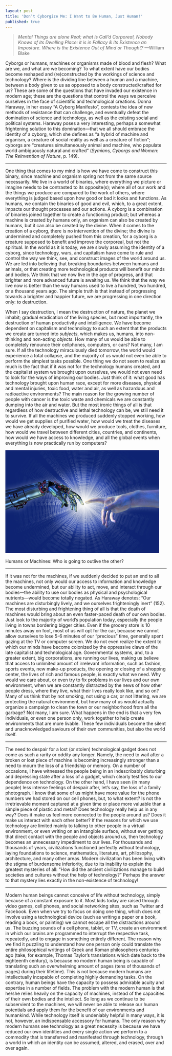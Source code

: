 ```yaml
---
layout: post
title: 'Don’t Cyborgize Me: I Want to Be Human, Just Human!'
published: true
---
```


> *Mental Things are alone Real; what is Call’d Corporeal, Nobody Knows
> of its Dwelling Place: it is in Fallacy & its Existence an Imposture.
> Where is the Existence Out of Mind or Thought?* —William Blake

<span class="versal c9">C</span>yborgs or humans, machines or organisms
made of blood and flesh? What are we, and what are we becoming? To what
extent have our bodies become reshaped and (re)constructed by the
workings of science and technology? Where is the dividing line between a
human and a machine, between a body given to us as opposed to a body
constructed/crafted for us? These are some of the questions that have
invaded our existence in modern age; these are the questions that
control the ways we perceive ourselves in the face of scientific and
technological creations. Donna Haraway, in her essay “A Cyborg
Manifesto”, contests the idea of new methods of resistance that can
challenge, and eventually defeat the domination of science and
technology, as well as the existing social and political systems.
Haraway poses a very interesting, perhaps a somewhat frightening
solution to this domination—that we all should embrace the identity of a
cyborg, which she defines as “a hybrid of machine and organism, a
creature of social reality as well as a creature of fiction”; cyborgs
are “creatures simultaneously animal and machine, who populate world
ambiguously natural and crafted” (*Symians, Cyborgs and Women: The
Reinvention of Nature*, p. 149). 

*****
One thing that comes to my mind is how we have come to construct this binary, since machine and organism spring not from the same source necessarily. We live in a world of binaries,
where everything we picture or imagine needs to be contrasted to its
opposite(s); where all of our work and the things we produce are
compared to the work of others, where everything is judged based upon
how good or bad it looks and functions. As humans, we contain the
binaries of good and evil, which, to a great extent, impacts our thought
processes and our actions. A cyborg is a combination of binaries joined
together to create a functioning product; but whereas a machine is
created by humans only, an organism can also be created by humans, but
it can also be created by the divine. When it comes to the creation of a
cyborg, there is no intervention of the divine; the divine is undermined
and completely pushed from this creation, for a cyborg is a creature
supposed to benefit and improve the corporeal, but not the spiritual. In
the world as it is today, we are slowly assuming the identity of a
cyborg, since technology, wars, and capitalism have come to rule and
control the way we think, see, and construct images of the world around
us. We are led into believing that breaking boundaries between humans and
animals, or that creating more technological products will benefit our
minds and bodies. We think that we now live in the age of progress, and
that brighter and more advanced future is awaiting us. We think that the
way we live now is better than the way humans used to live a hundred,
two hundred, or a thousand years ago. The simple truth is that instead
of progressing towards a brighter and happier future, we are progressing
in one direction only: to destruction.

When I say destruction, I mean the destruction of nature, the planet we
inhabit; gradual eradication of the living species, but most importantly,
the destruction of human productivity and intelligence. We have become
dependent on capitalism and technology to such an extent that the
products we create are turned into *subjects*, which makes us, humans,
into non-thinking and non-acting *objects*. How many of us would be able
to completely renounce their cellphones, computers, or cars? Not many, I
am sure. If all the technology miraculously died tomorrow, the world
would experience a total collapse, and the majority of us would not even
be able to perform the simplest tasks possible. One thing we do not seem
to realize as much is the fact that if it was not for the technology
humans created, and the capitalist system we brought upon ourselves, we
would not even need to look for the ways of improving our bodies. Just
think of it: what good has technology brought upon human race, except
for more diseases, physical and mental injuries, toxic food, water and air,
as well as hazardous and radioactive environments? The main reason for the
growing number of people with cancer is the toxic waste and chemicals we
are constantly dumping into the air and water. But the most ironic things of
all is that regardless of how destructive and lethal technology can be,
we still need it to survive. If all the machines we produced suddenly
stopped working, how would we get supplies of purified water, how would
we treat the diseases we have already developed, how would we produce
tools, clothes, furniture, how would we travel between different cities,
countries, and continents, how would we have access to knowledge, and
all the global events when everything is now practically run by computers?

![machines-humans.png](../img/machines-humans.png)

Humans or Machines: Who is going to outlive the other?

*****
If it was not for the machines, if we suddenly decided to put an end to
all the machines, not only would our access to information and knowledge
become undermined, but our ability to act, move, and interact through
our bodies—the ability to use our bodies as physical and psychological
nutrients—would become totally negated. As Haraway denotes: “Our
machines are disturbingly lively, and we ourselves frighteningly inert”
(152). The most disturbing and frightening thing of all is that the
death of machines would bring about an even faster-paced death of our
own bodies. Just look to the majority of world’s population today,
especially the people living in towns bordering bigger cities. Even if
the grocery store is 10 minutes away on foot, most of us will opt for
the car, because we cannot allow ourselves to lose 5-6 minutes of our
“precious” time, generally spent gazing at the TV or computer screen. We
do not even realize the extent to which our minds have become colonized
by the oppressive claws of the late capitalist and technological age.
Governmental systems, and, to a greater extent, big corporations, are
running our lives, making us believe that access to unlimited amount of
irrelevant information, such as fashion, sports events, new make-up
products, the opening or closing of a shopping center, the lives of rich
and famous people, is exactly what we need. Why would we care about, or
even try to fix problems in our lives and our own environment, when we
are constantly distracted by the news of how other people dress, where
they live, what their lives really look like, and so on? Many of us
think that by not smoking, not using a car, or not littering, we are
protecting the natural environment, but how many of us would actually
organize a campaign to clean the town or our neighborhood from all the
garbage? Not many, I am sure. What happens in the end is that a very few
individuals, or even one person only, work together to help create
environments that are more livable. These few individuals become the silent and unacknowledged saviours of their own communities, but also the world itself.

*****
The need to despair for a lost (or stolen) technological gadget does not
come as such a rarity or oddity any longer. Namely, the need to wail
after a broken or lost piece of machine is becoming increasingly
stronger than a need to mourn the loss of a friendship or memory. On a
number of occasions, I have witnessed the people being in an
indescribably disturbing and depressing state after a loss of a gadget,
which clearly testifies to our dependence on technology. On the other
hand, I have seen (in many people) less intense feelings of despair
after, let’s say, the loss of a family photograph. I know that some of
us might have more value for the phone numbers we had stored on our cell
phones, but, to what extent? Is not the irretrievable moment captured at
a given time or place more valuable than a simple piece of plastic and
metal? Does technology really help us in any way? Does it make us feel
more connected to the people around us? Does it make us interact with
each other better? If the reasons for which we use technology are
limited mainly to talking to other people in a virtual environment, or
even writing on an intangible surface, without ever getting that direct
contact with the people and objects around us, then technology becomes
an unnecessary impediment to our lives. For thousands and thousands of
years, civilizations functioned perfectly without technology, laying
foundations to science, mathematics, literature, art, philosophy,
architecture, and many other areas. Modern civilization has been living
with the stigma of burdensome inferiority, due to its inability to
explain the greatest mysteries of all: “How did the ancient
civilizations manage to build societies and cultures without the help of
technology?” Perhaps the answer to that mystery lies exactly in the
non-existence of technology!

*****
Modern human beings cannot conceive of life without technology, simply
because of a constant exposure to it. Most kids today are raised through
video games, cell phones, and social networking sites, such as Twitter
and Facebook. Even when we try to focus on doing one thing, which does
not involve using a technological device (such as writing a paper or a
book, reading a book, or painting) we cannot escape all the
distractions around us. The buzzing sounds of a cell phone, tablet, or
TV, create an environment in which our brains are programmed to
interrupt the respective task, repeatedly, and to engage in something
entirely different. The reason why we find it puzzling to understand how
one person only could translate the entire philosophical writings of
Greek and Roman philosophers centuries ago (take, for example,
Thomas Taylor’s translations which date back to the eighteenth century),
is because no modern human being is capable of translating such an
overwhelming amount of pages (tens of thousands of pages) during their
lifetime). This is not because modern humans are intellectually incapable of
completing highly demanding tasks. On the contrary, human beings have
the capacity to possess admirable acuity and expertise in a number of
fields. The problem with the modern human is that he/she relies heavily
on the capacity of machines, instead of the capacities of their own
bodies and the intellect. So long as we continue to be subservient to
the machines, we will never be able to release our human potentials and
apply them for the benefit of our environments and humankind. While
technology itself is undeniably helpful in many ways, it is not,
however, an indispensable accessory for humans. The only reason why
modern humans see technology as a great necessity is because we have
reduced our own identities and every single action we perform to a
commodity that is transferred and manifested through technology, through
a world in which an identity can be assumed, altered, and erased, over
and over again.

